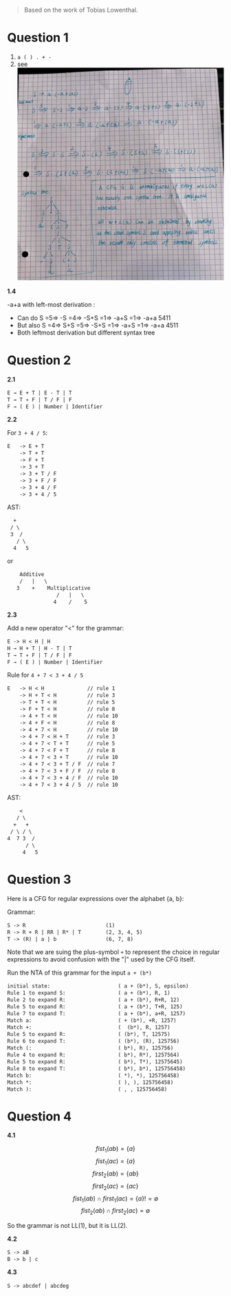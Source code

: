 > Based on the work of Tobias Lowenthal.

# Question 1

1. `a ( ) . + -`
2. see ![answer for question 1.2](TP2/1.png)

**1.4**

-a+a with left-most derivation :

- Can do S =5=> -S =4=> -S+S =1=> -a+S =1=> -a+a 5411
- But also S =4=> S+S =5=> -S+S =1=> -a+S =1=> -a+a 4511
- Both leftmost derivation but different syntax tree

# Question 2

**2.1**

```
E → E + T | E - T | T
T → T ∗ F | T / F | F
F → ( E ) | Number | Identifier
```

**2.2**

For `3 + 4 / 5`:

```
E   -> E + T
    -> T + T
    -> F + T
    -> 3 + T
    -> 3 + T / F
    -> 3 + F / F
    -> 3 + 4 / F
    -> 3 + 4 / 5
```

AST:

```
  +
 / \
 3  /
   / \
  4   5
```

or

```
    Additive
    /   |   \
   3    +    Multiplicative
                /   |   \
               4    /    5
```

**2.3**

Add a new operator "<" for the grammar:

```
E -> H < H | H
H → H + T | H - T | T
T → T ∗ F | T / F | F
F → ( E ) | Number | Identifier
```

Rule for `4 + 7 < 3 + 4 / 5`

```
E   -> H < H              // rule 1
    -> H + T < H          // rule 3
    -> T + T < H          // rule 5
    -> F + T < H          // rule 8
    -> 4 + T < H          // rule 10
    -> 4 + F < H          // rule 8
    -> 4 + 7 < H          // rule 10
    -> 4 + 7 < H + T      // rule 3
    -> 4 + 7 < T + T      // rule 5
    -> 4 + 7 < F + T      // rule 8
    -> 4 + 7 < 3 + T      // rule 10
    -> 4 + 7 < 3 + T / F  // rule 7
    -> 4 + 7 < 3 + F / F  // rule 8
    -> 4 + 7 < 3 + 4 / F  // rule 10
    -> 4 + 7 < 3 + 4 / 5  // rule 10
```

AST:

```
    <
   / \
  +   +
 / \ / \
4  7 3  /
      / \
     4   5
```

# Question 3

Here is a CFG for regular expressions over the alphabet {a, b}:

Grammar:

```
S -> R                          (1)
R -> R + R | RR | R* | T        (2, 3, 4, 5)
T -> (R) | a | b                (6, 7, 8)
```

Note that we are suing the plus-symbol `+` to represent the choice in regular expressions to
avoid confusion with the "|" used by the CFG itself.

Run the NTA of this grammar for the input `a + (b*)`

```
initial state:                      ( a + (b*), S, epsilon)
Rule 1 to expand S:                 ( a + (b*), R, 1)
Rule 2 to expand R:                 ( a + (b*), R+R, 12)
Rule 5 to expand R:                 ( a + (b*), T+R, 125)
Rule 7 to expand T:                 ( a + (b*), a+R, 1257)
Match a:                            ( + (b*), +R, 1257)
Match +:                            (  (b*), R, 1257)
Rule 5 to expand R:                 ( (b*), T, 12575)
Rule 6 to expand T:                 ( (b*), (R), 125756)
Match (:                            ( b*), R), 125756)
Rule 4 to expand R:                 ( b*), R*), 1257564)
Rule 5 to expand R:                 ( b*), T*), 12575645)
Rule 8 to expand T:                 ( b*), b*), 125756458)
Match b:                            ( *), *), 125756458)
Match *:                            ( ), ), 125756458)
Match ):                            ( , , 125756458)

```

# Question 4

**4.1**

$$fist_1(ab) = \{a\}$$
$$fist_1(ac) = \{a\}$$
$$first_2(ab) = \{ab\}$$
$$first_2(ac) = \{ac\}$$
$$fist_1(ab) \cap first_1(ac) = \{a\} != \emptyset$$
$$fist_2(ab) \cap first_2(ac) = \emptyset$$

So the grammar is not LL(1), but it is LL(2).

**4.2**

```
S -> aB
B -> b | c
```

**4.3**

`S -> abcdef | abcdeg`


